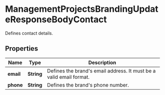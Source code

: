 

# ManagementProjectsBrandingUpdateResponseBodyContact

Defines contact details.

## Properties

| Name | Type | Description |
|------------ | ------------- | ------------- |
|**email** | **String** | Defines the brand&#39;s email address. It must be a valid email format. |
|**phone** | **String** | Defines the brand&#39;s phone number. |



